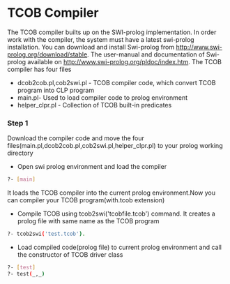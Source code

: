 # TCOB Compiler
The TCOB compiler builts up on the SWI-prolog implementation. In order work with the compiler, the system must have a latest swi-prolog installation. You can download and install Swi-prolog from http://www.swi-prolog.org/download/stable. The user-manual and documentation of Swi-prolog available on http://www.swi-prolog.org/pldoc/index.htm. The TCOB compiler has four files

* dcob2cob.pl,cob2swi.pl - TCOB compiler code, which convert TCOB program into CLP program
* main.pl- Used to load compiler code to prolog environment
* helper_clpr.pl - Collection of TCOB built-in predicates

### Step 1
Download the compiler code and move the four files(main.pl,dcob2cob.pl,cob2swi.pl,helper_clpr.pl) to your prolog working directory
-  Open swi prolog environment and load the compiler
```sh
?- [main]
```
It loads the TCOB compiler into the current prolog environment.Now you can compiler your TCOB program(with.tcob extension)
- Compile TCOB using tcob2swi('tcobfile.tcob') command. It creates a prolog file with same name as the TCOB program 
```sh
?- tcob2swi('test.tcob').
```
- Load compiled code(prolog file) to current prolog environment and call the constructor of TCOB driver class
```sh
?- [test]
?- test(_,_)
```
